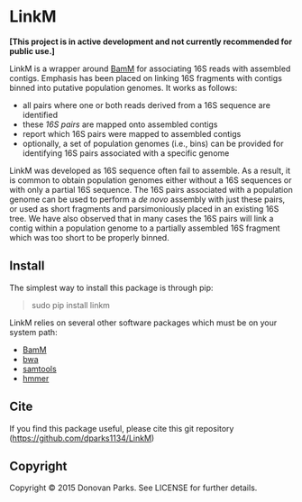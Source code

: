 # LinkM

<b>[This project is in active development and not currently recommended for public use.]</b>

LinkM is a wrapper around [BamM](http://minillinim.github.io/BamM/) for associating 16S reads with assembled contigs. Emphasis has been placed on linking 16S fragments with contigs binned into putative population genomes. It works as follows:

* all pairs where one or both reads derived from a 16S sequence are identified
* these <i>16S pairs</i> are mapped onto assembled contigs
* report which 16S pairs were mapped to assembled contigs
 * optionally, a set of population genomes (i.e., bins) can be provided for identifying 16S pairs associated with a specific genome

LinkM was developed as 16S sequence often fail to assemble. As a result, it is common to obtain population genomes either without a 16S sequences or with only a partial 16S sequence. The 16S pairs associated with a population genome can be used to perform a <i>de novo</i> assembly with just these pairs, or used as short fragments and parsimoniously placed in an existing 16S tree. We have also observed that in many cases the 16S pairs will link a contig within a population genome to a partially assembled 16S fragment which was too short to be properly binned.

## Install

The simplest way to install this package is through pip:
> sudo pip install linkm

LinkM relies on several other software packages which must be on your system path:

* [BamM](http://minillinim.github.io/BamM/)
* [bwa](http://bio-bwa.sourceforge.net/)
* [samtools](http://www.htslib.org/)
* [hmmer](http://hmmer.janelia.org/)

## Cite

If you find this package useful, please cite this git repository (https://github.com/dparks1134/LinkM)

## Copyright

Copyright © 2015 Donovan Parks. See LICENSE for further details.
